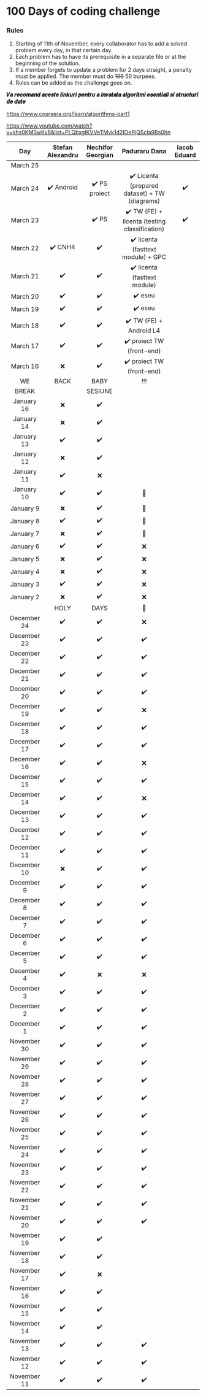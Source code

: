 # 100 Days of coding challenge

### Rules
1. Starting of 11th of November, every collaborator has to add a solved problem every day, in that certain day.
2. Each problem has to have its prerequisite in a separate file or at the beginning of the solution.
3. If a member forgets to update a problem for 2 days straight, a penalty must be applied. The member must do ~~100~~ 50 burpees.
4. Rules can be added as the challenge goes on.

**𝑽𝒂 𝒓𝒆𝒄𝒐𝒎𝒂𝒏𝒅 𝒂𝒄𝒆𝒔𝒕𝒆 𝒍𝒊𝒏𝒌𝒖𝒓𝒊 𝒑𝒆𝒏𝒕𝒓𝒖 𝒂 𝒊𝒏𝒗𝒂𝒕𝒂𝒕𝒂 𝒂𝒍𝒈𝒐𝒓𝒊𝒕𝒎𝒊 𝒆𝒔𝒆𝒏𝒕𝒊𝒂𝒍𝒊 𝒔𝒊 𝒔𝒕𝒓𝒖𝒄𝒕𝒖𝒓𝒊 𝒅𝒆 𝒅𝒂𝒕𝒆**

https://www.coursera.org/learn/algorithms-part1

https://www.youtube.com/watch?v=shs0KM3wKv8&list=PLQbxgIKVVeTMvk1d2IOeRjQScla9Bs0hn

| Day | Stefan Alexandru | Nechifor Georgian | Paduraru Dana | Iacob Eduard
| :---: | :---: | :---: | :---: | :---: |
| March 25 | |  |  |  | |
| March 24 | :heavy_check_mark: Android | :heavy_check_mark: PS proiect | :heavy_check_mark: Licenta (prepared dataset) + TW (diagrams) | :heavy_check_mark: | |
| March 23 | | :heavy_check_mark: PS | :heavy_check_mark: TW (FE) + licenta (testing classification) | :heavy_check_mark: ||
| March 22 | :heavy_check_mark: CNH4 | :heavy_check_mark: | :heavy_check_mark: licenta (fasttext module) + GPC | |
| March 21 | :heavy_check_mark: | :heavy_check_mark: | :heavy_check_mark: licenta (fasttext module) | |
| March 20 | :heavy_check_mark: | :heavy_check_mark:| :heavy_check_mark: eseu | |
| March 19 | :heavy_check_mark: | :heavy_check_mark:|  :heavy_check_mark: eseu| |
| March 18 | :heavy_check_mark: | :heavy_check_mark:|  :heavy_check_mark: TW (FE) + Android L4| |
| March 17 | :heavy_check_mark: | :heavy_check_mark:|  :heavy_check_mark: proiect TW (front-end)| |
| March 16 | :x: | :heavy_check_mark:| :heavy_check_mark: proiect TW (front-end) | |
| WE | BACK | BABY | !!! |
| BREAK |  | SESIUNE |  |
| January 16 | :x: | :heavy_check_mark:|  |
| January 14 | :x: | :heavy_check_mark:|  |
| January 13 | :heavy_check_mark: | :heavy_check_mark:|  |
| January 12 | :x: | :heavy_check_mark: |  |
| January 11 | :heavy_check_mark: | :x: |  |
| January 10 | :heavy_check_mark: | :heavy_check_mark: | :no_entry_sign: |
| January 9 | :x: | :heavy_check_mark: | :no_entry_sign: |
| January 8 | :heavy_check_mark: | :heavy_check_mark: | :no_entry_sign: |
| January 7 | :x: | :heavy_check_mark: | :no_entry_sign: |
| January 6 | :heavy_check_mark: | :heavy_check_mark: | :x: |
| January 5 | :x: | :heavy_check_mark: | :x: |
| January 4 | :x: | :heavy_check_mark: | :x: |
| January 3 | :heavy_check_mark: | :heavy_check_mark: | :x: |
| January 2 | :x: | :heavy_check_mark: | :x: |
| | HOLY | DAYS | 🎄 |
| December 24 | :heavy_check_mark: | :heavy_check_mark: | :x: |
| December 23 | :heavy_check_mark: | :heavy_check_mark: |  :heavy_check_mark: |
| December 22 | :heavy_check_mark: | :heavy_check_mark: |  :heavy_check_mark: |
| December 21 | :heavy_check_mark: | :heavy_check_mark: |  :heavy_check_mark: |
| December 20 | :heavy_check_mark: | :heavy_check_mark: |  :heavy_check_mark: |
| December 19 | :heavy_check_mark: | :heavy_check_mark: |  :x: |
| December 18 | :heavy_check_mark: | :heavy_check_mark: |  :heavy_check_mark: |
| December 17 | :heavy_check_mark: | :heavy_check_mark: |  :heavy_check_mark: |
| December 16 | :heavy_check_mark: | :heavy_check_mark: | :x: |
| December 15 | :heavy_check_mark: | :heavy_check_mark: | :heavy_check_mark: |
| December 14 | :heavy_check_mark: | :heavy_check_mark: | :x: |
| December 13 | :heavy_check_mark: | :heavy_check_mark: | :heavy_check_mark: |
| December 12 | :heavy_check_mark: | :heavy_check_mark: | :heavy_check_mark: |
| December 11 | :heavy_check_mark: | :heavy_check_mark: | :heavy_check_mark: |
| December 10 | :x: | :heavy_check_mark: | :heavy_check_mark: |
| December 9 | :heavy_check_mark: | :heavy_check_mark: | :heavy_check_mark: |
| December 8 | :heavy_check_mark: | :heavy_check_mark: | :heavy_check_mark: |
| December 7 | :heavy_check_mark: | :heavy_check_mark: | :heavy_check_mark: |
| December 6 | :heavy_check_mark: | :heavy_check_mark: | :heavy_check_mark: |
| December 5 | :heavy_check_mark: | :heavy_check_mark: | :heavy_check_mark: |
| December 4 | :heavy_check_mark: | :x: | :x: |
| December 3 | :heavy_check_mark: | :heavy_check_mark: | :heavy_check_mark: |
| December 2 | :heavy_check_mark: | :heavy_check_mark: |:heavy_check_mark: |
| December 1 | :heavy_check_mark: | :heavy_check_mark: | :heavy_check_mark: |
| November 30 | :heavy_check_mark: | :heavy_check_mark: | :heavy_check_mark: |
| November 29 | :heavy_check_mark: | :heavy_check_mark: | :heavy_check_mark: |
| November 28 | :heavy_check_mark: | :heavy_check_mark: | :heavy_check_mark: |
| November 27 | :heavy_check_mark: | :heavy_check_mark: | :heavy_check_mark: |
| November 26 | :heavy_check_mark: | :heavy_check_mark: | :heavy_check_mark: |
| November 25 | :heavy_check_mark: | :heavy_check_mark: | :heavy_check_mark: |
| November 24 | :heavy_check_mark: | :heavy_check_mark: | :heavy_check_mark: |
| November 23 | :heavy_check_mark: | :heavy_check_mark: | :heavy_check_mark: |
| November 22 | :heavy_check_mark: | :heavy_check_mark: | :heavy_check_mark: |
| November 21 | :heavy_check_mark: | :heavy_check_mark: | :heavy_check_mark: |
| November 20 | :heavy_check_mark: | :heavy_check_mark: | :heavy_check_mark: |
| November 19 | :heavy_check_mark: | :heavy_check_mark: |  |
| November 18 | :heavy_check_mark: | :heavy_check_mark: |  |
| November 17 | :heavy_check_mark: | :x: |  |
| November 16 | :heavy_check_mark: | :heavy_check_mark: |  |
| November 15 | :heavy_check_mark: | :heavy_check_mark: |  |
| November 14 | :heavy_check_mark: | :heavy_check_mark: |  |
| November 13 | :heavy_check_mark: | :heavy_check_mark: | :heavy_check_mark: |
| November 12 | :heavy_check_mark: | :heavy_check_mark: | :heavy_check_mark: |
| November 11 | :heavy_check_mark: | :heavy_check_mark: | :heavy_check_mark: |
